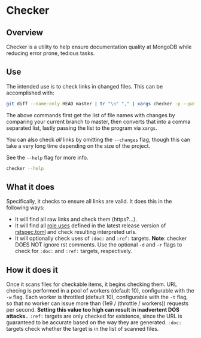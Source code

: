 # Checker

## Overview

Checker is a utility to help ensure documentation quality at MongoDB while reducing error prone, tedious tasks.

## Use

The intended use is to check links in changed files. This can be accomplished with:

```sh
git diff --name-only HEAD master | tr "\n" "," | xargs checker -p --path . --changes
```

The above commands first get the list of file names with changes by comparing your current branch to master,
then converts that into a comma separated list, lastly passing the list to the program via `xargs`.

You can also check _all_ links by omitting the `--changes` flag, though this can take a very long time depending
on the size of the project.

See the `--help` flag for more info.

```sh
checker --help
```

## What it does

Specifically, it checks to ensure all links are valid. It does this in the
following ways:

- It will find all raw links and check them (https?...).
- It will find all [role uses](https://www.sphinx-doc.org/en/master/usage/restructuredtext/roles.html)
  defined in the latest release version of [rstspec.toml](https://github.com/mongodb/snooty-parser/blob/master/snooty/rstspec.toml)
  and check resulting interpreted urls.
- It will optionally check uses of `:doc:` and `:ref:` targets. **Note**: checker DOES NOT ignore rst comments. Use the
  optional `-d` and `-r` flags to check for `:doc:` and `:ref:` targets, respectively.

## How it does it

Once it scans files for checkable items, it begins checking them. URL checing is performed in a pool of workers
(default 10), configurable with the `-w` flag. Each worker is throttled (default 10), configurable with the `-t` flag, so that no
worker can issue more than (1e9 / (throttle / workers)) requests per second. **Setting this value too high can result in
inadvertent DOS attacks.**. `:ref:` targets are only checked for existence, since the URL is guaranteed to be accurate based
on the way they are generated. `:doc:` targets check whether the target is in the list of scanned files.
